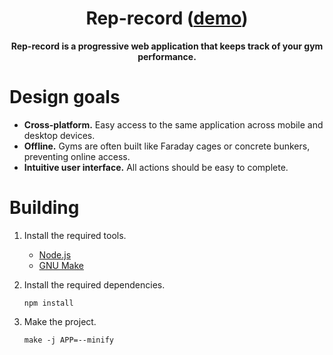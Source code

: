 <h1 align=center>
    Rep-record (<a href="https://simwr872.github.io/rep-record/">demo</a>)
</h1>

<p align=center>
    <b>Rep-record is a progressive web application that keeps track of your gym performance.</b>
</p>

# Design goals

* **Cross-platform.** Easy access to the same application across mobile and desktop devices.
* **Offline.** Gyms are often built like Faraday cages or concrete bunkers, preventing online access.
* **Intuitive user interface.** All actions should be easy to complete.

# Building

1. Install the required tools.
   * [Node.js](https://nodejs.org/)
   * [GNU Make](https://www.gnu.org/software/make/)

2. Install the required dependencies.
   ```shell
   npm install
   ```
3. Make the project.
   ```shell
   make -j APP=--minify
   ```
